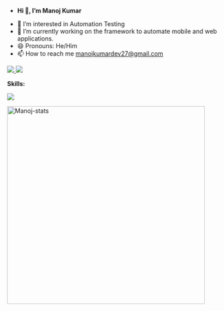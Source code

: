 - <p> <B>Hi 👋, I’m Manoj Kumar</B></p>
- 👀 I’m interested in Automation Testing
- 🌱 I’m currently working on the framework to automate mobile and web applications.
- 😄 Pronouns: He/Him
- 📫 How to reach me manojkumardev27@gmail.com

<p align="left">
  <a href="https://www.linkedin.com/in/manoj-kumar-5133422b9/">
    <img src="https://skillicons.dev/icons?i=linkedin" />
  </a>
   <a href="https://github.com/Manojdev27">
    <img src="https://skillicons.dev/icons?i=github" />
  </a>
</p>
<p align ="left">
  <B>Skills:</B>
</p>
 <p align="left">
    <img src="https://skillicons.dev/icons?i=selenium,java,docker,html,maven,mongodb,mysql,js,jenkins,aws,postman" />
  </a>
</p>
<!-- <p>
  <img src="https://pixel-profile.vercel.app/api/github-stats?username=Manojdev27">
</img>
</p>
 -->
<a href="https://github.com/Manojdev27">
    <img src="https://github-readme-stats.vercel.app/api?username=Manojdev27&show_icons=true&count_private=false&include_all_commits=true&theme=codeSTACKr&custom_title=Manoj's%20GitHub%20Stats&title_color=e73737&icon_color=e73737&border_color=0d1017&bg_color=0e1118&disable_animations=true" width="460" alt="Manoj-stats" title="Manoj's GitHub Stats">
  </a>
<!---
Manojdev27/Manojdev27 is a ✨ special ✨ repository because its `README.md` (this file) appears on your GitHub profile.
You can click the Preview link to take a look at your changes.
--->
